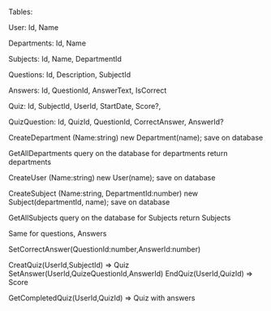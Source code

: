 Tables:

User:
Id, Name

Departments:
Id, Name

Subjects:
Id, Name, DepartmentId

Questions:
Id, Description, SubjectId

Answers:
Id, QuestionId, AnswerText, IsCorrect

Quiz:
Id, SubjectId, UserId, StartDate, Score?,

QuizQuestion:
Id, QuizId, QuestionId, CorrectAnswer, AnswerId?

CreateDepartment (Name:string)
new Department(name);
save on database

GetAllDepartments
query on the database for departments
return departments

CreateUser (Name:string)
new User(name);
save on database

CreateSubject (Name:string, DepartmentId:number)
new Subject(departmentId, name);
save on database

GetAllSubjects
query on the database for Subjects
return Subjects

Same for questions, Answers

SetCorrectAnswer(QuestionId:number,AnswerId:number)

CreatQuiz(UserId,SubjectId) => Quiz
SetAnswer(UserId,QuizeQuestionId,AnswerId)
EndQuiz(UserId,QuizId) => Score

GetCompletedQuiz(UserId,QuizId) => Quiz with answers
